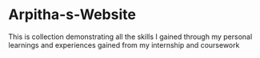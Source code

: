 # Arpitha-s-Website
This is collection demonstrating all the skills I gained through my personal learnings and experiences gained from my internship and coursework
